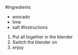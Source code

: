 #Ingredients
- avocado
- lime
- salt
#Instructions
1. Put all together in the blender
1. Switch the blender on
1. enjoy

